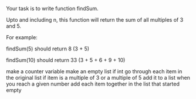 Your task is to write function findSum.

Upto and including n, this function will return the sum of all multiples of 3 and 5.

For example:

findSum(5) should return 8 (3 + 5)

findSum(10) should return 33 (3 + 5 + 6 + 9 + 10)

make a counter variable
make an empty list if int
go through each item in the original list
if item is a multiple of 3 or a multiple of 5 add it to a list
when you reach a given number add each item together in the list that started empty
